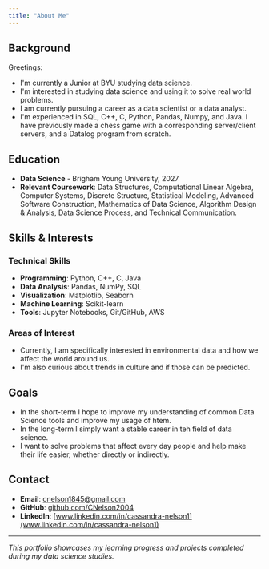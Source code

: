 ```yaml
---
title: "About Me"
---
```








## Background

Greetings:

- I'm currently a Junior at BYU studying data science. 
- I'm interested in studying data science and using it to solve real world problems.
- I am currently pursuing a career as a data scientist or a data analyst. 
- I'm experienced in SQL, C++, C, Python, Pandas, Numpy, and Java. I have previously made a chess game with a corresponding server/client servers, and a Datalog program from scratch.

## Education

- **Data Science** - Brigham Young University, 2027
- **Relevant Coursework**: Data Structures, Computational Linear Algebra, Computer Systems, Discrete Structure, Statistical Modeling, Advanced Software Construction, Mathematics of Data Science, Algorithm Design & Analysis, Data Science Process, and Technical Communication.

## Skills & Interests

### Technical Skills
- **Programming**: Python, C++, C, Java
- **Data Analysis**: Pandas, NumPy, SQL
- **Visualization**: Matplotlib, Seaborn
- **Machine Learning**: Scikit-learn
- **Tools**: Jupyter Notebooks, Git/GitHub, AWS

### Areas of Interest
- Currently, I am specifically interested in environmental data and how we affect the world around us.
- I'm also curious about trends in culture and if those can be predicted. 

## Goals

- In the short-term I hope to improve my understanding of common Data Science tools and improve my usage of htem.
- In the long-term I simply want a stable career in teh field of data science. 
- I want to solve problems that affect every day people and help make their life easier, whether directly or indirectly. 

## Contact

- **Email**: cnelson1845@gmail.com
- **GitHub**: [github.com/CNelson2004](https://github.com/CNelson2004)
- **LinkedIn**: [www.linkedin.com/in/cassandra-nelson1](www.linkedin.com/in/cassandra-nelson1)

---

*This portfolio showcases my learning progress and projects completed during my data science studies.*
